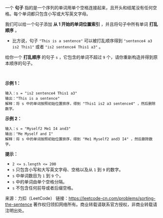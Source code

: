 一个 **句子** 指的是一个序列的单词用单个空格连接起来，且开头和结尾没有任何空格。每个单词都只包含小写或大写英文字母。

我们可以给一个句子添加 **从 1 开始的单词位置索引** ，并且将句子中所有单词 **打乱顺序** 。

* 比方说，句子 ```"This is a sentence"``` 可以被打乱顺序得到 ```"sentence4 a3 is2 This1"``` 或者 ```"is2 sentence4 This1 a3"``` 。

给你一个 **打乱顺序** 的句子 ```s``` ，它包含的单词不超过 ```9``` 个，请你重新构造并得到原本顺序的句子。

 

**示例 1：**
```
输入：s = "is2 sentence4 This1 a3"
输出："This is a sentence"
解释：将 s 中的单词按照初始位置排序，得到 "This1 is2 a3 sentence4" ，然后删除数字。
```
**示例 2：**
```
输入：s = "Myself2 Me1 I4 and3"
输出："Me Myself and I"
解释：将 s 中的单词按照初始位置排序，得到 "Me1 Myself2 and3 I4" ，然后删除数字。
```

**提示：**

* ```2 <= s.length <= 200```
* ```s``` 只包含小写和大写英文字母、空格以及从 ```1``` 到 ```9``` 的数字。
* ```s``` 中单词数目为 ```1``` 到 ```9``` 个。
* ```s``` 中的单词由单个空格分隔。
* ```s``` 不包含任何前导或者后缀空格。

来源：力扣（LeetCode）
链接：https://leetcode-cn.com/problems/sorting-the-sentence
著作权归领扣网络所有。商业转载请联系官方授权，非商业转载请注明出处。